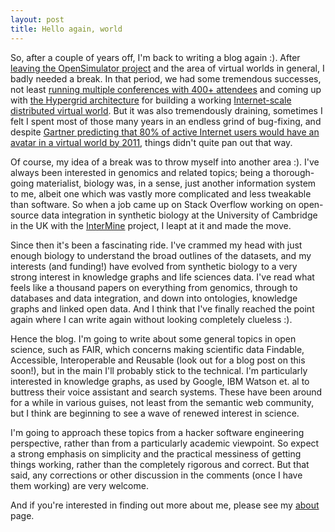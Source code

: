 ```yaml
---
layout: post
title: Hello again, world
---
```


So, after a couple of years off, I'm back to writing a blog again :). After 
[leaving the OpenSimulator project](http://www.hypergridbusiness.com/2015/08/opensim-community-loses-admired-leader/)
and the area of virtual worlds in general, I badly needed a break. In that period, we had some tremendous successes, 
not least [running multiple conferences with 400+ attendees](http://conference.opensimulator.org/) and coming up with
[the Hypergrid architecture](http://ieeexplore.ieee.org/stamp/stamp.jsp?arnumber=5871570) for building a working
[Internet-scale distributed virtual world](https://figshare.com/articles/Scaling_OpenSimulator_An_Examination_of_Possible_Architectures_for_an_Internet_Scale_Virtual_Environment_Network/4833443).
 But it was also tremendously draining, sometimes I felt I spent most of those many years in an endless grind of bug-fixing, and
 despite [Gartner predicting that 80% of active Internet users would have an avatar in a virtual world by 2011](https://www.gartner.com/newsroom/id/503861), things
 didn't quite pan out that way.
 
Of course, my idea of a break was to throw myself into another area :). I've always been interested in 
genomics and related topics; being a thorough-going materialist, biology was, in a sense, just another information system to me, albeit one
which was vastly more complicated and less tweakable than software. So when a job came up on Stack Overflow
working on open-source data integration in synthetic biology at the University of Cambridge in the UK with the 
[InterMine](https://intermine.org) project, I leapt at it and made the move.

Since then it's been a fascinating ride. I've crammed my head with just enough biology to understand the broad outlines
of the datasets, and my interests (and funding!) have evolved from synthetic biology to a very strong interest in knowledge
graphs and life sciences data. I've read what feels like a thousand papers on everything from genomics,
through to databases and data integration, and down into ontologies, knowledge graphs and linked open data. And I think
that I've finally reached the point again where I can write again without looking completely clueless :).

Hence the blog. I'm going to write about some general topics in open science, such as FAIR, which concerns making scientific data
Findable, Accessible, Interoperable and Reusable (look out for a blog post on this soon!), but in the main I'll 
probably stick to the technical. I'm particularly interested in knowledge graphs, as used by Google, IBM Watson et. al
to buttress their voice assistant and search systems. These have been around for a while in various guises, not least
from the semantic web community, but I think are beginning to see a wave of renewed interest in science. 

I'm going to approach these topics from a hacker software engineering perspective, rather than from a 
particularly academic viewpoint. So expect a strong emphasis on simplicity and the practical messiness of getting things 
working, rather than the completely rigorous and correct. But that said, any corrections or other discussion in the 
comments (once I have them working) are very welcome.

And if you're interested in finding out more about me, please see my [about](about) page. 
